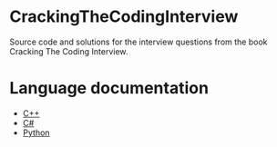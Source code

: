 # CrackingTheCodingInterview
Source code and solutions for the interview questions from the book Cracking The Coding Interview.

# Language documentation
- [C++](https://docs.microsoft.com/en-us/cpp/)
- [C#](https://docs.microsoft.com/en-us/dotnet/csharp/)
- [Python](https://docs.microsoft.com/en-us/visualstudio/python/)
